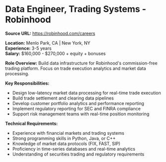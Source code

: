 # Data Engineer, Trading Systems - Robinhood

**Source URL:** https://robinhood.com/careers

**Location:** Menlo Park, CA | New York, NY  
**Experience:** 3-5 years  
**Salary:** $160,000 - $270,000 + equity + bonuses

**Role Overview:**
Build data infrastructure for Robinhood's commission-free trading platform. Focus on trade execution analytics and market data processing.

**Key Responsibilities:**
- Design low-latency market data processing for real-time trade execution
- Build trade settlement and clearing data pipelines
- Develop customer portfolio analytics and performance reporting
- Implement regulatory reporting for SEC and FINRA compliance
- Support risk management teams with real-time position monitoring

**Technical Requirements:**
- Experience with financial markets and trading systems
- Strong programming skills in Python, Java, or C++
- Knowledge of market data protocols (FIX, FAST, SIP)
- Proficiency in time-series databases and real-time analytics
- Understanding of securities trading and regulatory requirements